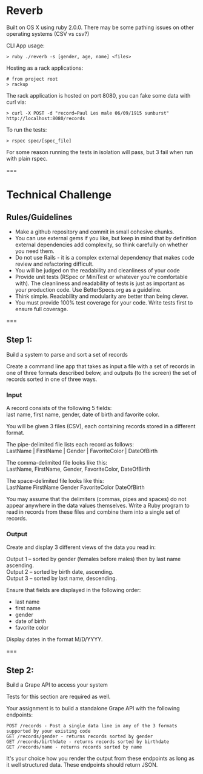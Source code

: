 # Reverb

Built on OS X using ruby 2.0.0. There may be some pathing issues on other operating systems (CSV vs csv?)  

CLI App usage:  
```
> ruby ./reverb -s [gender, age, name] <files>
```

Hosting as a rack applications:  
```
# from project root
> rackup
```

The rack application is hosted on port 8080, you can fake some data with curl via:  
```
> curl -X POST -d "record=Paul Les male 06/09/1915 sunburst" http://localhost:8080/records
```

To run the tests:  
```
> rspec spec/[spec_file]
```
For some reason running the tests in isolation will pass, but 3 fail when run with plain rspec.  

===

# Technical Challenge

## Rules/Guidelines
* Make a github repository and commit in small cohesive chunks.
* You can use external gems if you like, but keep in mind that by definition external dependencies add complexity, so think carefully on whether you need them.
* Do not use Rails - it is a complex external dependency that makes code review and refactoring difficult.
* You will be judged on the readability and cleanliness of your code
* Provide unit tests (RSpec or MiniTest or whatever you’re comfortable with). The cleanliness and readability of tests is just as important as your production code. Use BetterSpecs.org as a guideline.
* Think simple. Readability and modularity are better than being clever.
* You must provide 100% test coverage for your code. Write tests first to ensure full coverage.

===

## Step 1:
Build a system to parse and sort a set of records  

Create a command line app that takes as input a file with a set of records in one of three formats described below, and outputs (to the screen) the set of records sorted in one of three ways.  

### Input
A record consists of the following 5 fields:  
last name, first name, gender, date of birth and favorite color.  

You will be given 3 files (CSV), each containing records stored in a different format.  

The pipe-delimited file lists each record as follows:  
LastName | FirstName | Gender | FavoriteColor | DateOfBirth

The comma-delimited file looks like this:  
LastName, FirstName, Gender, FavoriteColor, DateOfBirth  

The space-delimited file looks like this:   
LastName FirstName Gender FavoriteColor DateOfBirth  

You may assume that the delimiters (commas, pipes and spaces) do not appear anywhere in the data values themselves. Write a Ruby program to read in records from these files and combine them into a single set of records.  

### Output
Create and display 3 different views of the data you read in:  

Output 1 – sorted by gender (females before males) then by last name ascending.  
Output 2 – sorted by birth date, ascending.  
Output 3 – sorted by last name, descending.  

Ensure that fields are displayed in the following order:  
* last name
* first name
* gender
* date of birth
* favorite color

Display dates in the format M/D/YYYY.

===

## Step 2:
Build a Grape API to access your system  

Tests for this section are required as well.  

Your assignment is to build a standalone Grape API with the following endpoints:

```
POST /records - Post a single data line in any of the 3 formats supported by your existing code  
GET /records/gender - returns records sorted by gender  
GET /records/birthdate - returns records sorted by birthdate  
GET /records/name - returns records sorted by name  
```
It's your choice how you render the output from these endpoints as long as it well structured data. These endpoints should return JSON.  

